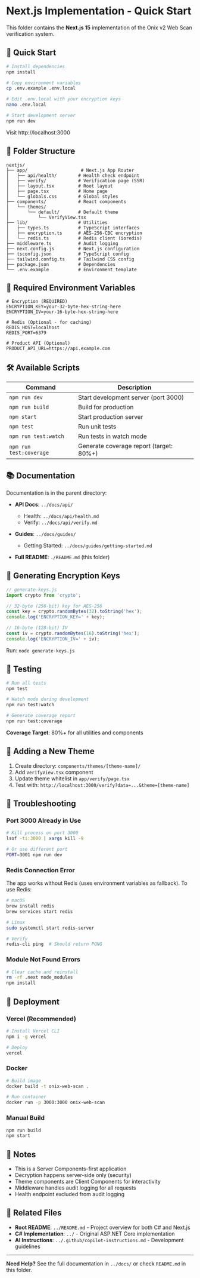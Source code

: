 # Next.js Implementation - Quick Start

This folder contains the **Next.js 15** implementation of the Onix v2 Web Scan verification system.

## 🚀 Quick Start

```bash
# Install dependencies
npm install

# Copy environment variables
cp .env.example .env.local

# Edit .env.local with your encryption keys
nano .env.local

# Start development server
npm run dev
```

Visit http://localhost:3000

## 📁 Folder Structure

```
nextjs/
├── app/                    # Next.js App Router
│   ├── api/health/        # Health check endpoint
│   ├── verify/            # Verification page (SSR)
│   ├── layout.tsx         # Root layout
│   ├── page.tsx           # Home page
│   └── globals.css        # Global styles
├── components/            # React components
│   └── themes/
│       └── default/       # Default theme
│           └── VerifyView.tsx
├── lib/                   # Utilities
│   ├── types.ts           # TypeScript interfaces
│   ├── encryption.ts      # AES-256-CBC encryption
│   └── redis.ts           # Redis client (ioredis)
├── middleware.ts          # Audit logging
├── next.config.js         # Next.js configuration
├── tsconfig.json          # TypeScript config
├── tailwind.config.ts     # Tailwind CSS config
├── package.json           # Dependencies
└── .env.example           # Environment template
```

## 🔑 Required Environment Variables

```env
# Encryption (REQUIRED)
ENCRYPTION_KEY=your-32-byte-hex-string-here
ENCRYPTION_IV=your-16-byte-hex-string-here

# Redis (Optional - for caching)
REDIS_HOST=localhost
REDIS_PORT=6379

# Product API (Optional)
PRODUCT_API_URL=https://api.example.com
```

## 🛠️ Available Scripts

| Command | Description |
|---------|-------------|
| `npm run dev` | Start development server (port 3000) |
| `npm run build` | Build for production |
| `npm start` | Start production server |
| `npm test` | Run unit tests |
| `npm run test:watch` | Run tests in watch mode |
| `npm run test:coverage` | Generate coverage report (target: 80%+) |

## 📚 Documentation

Documentation is in the parent directory:

- **API Docs**: `../docs/api/`
  - Health: `../docs/api/health.md`
  - Verify: `../docs/api/verify.md`

- **Guides**: `../docs/guides/`
  - Getting Started: `../docs/guides/getting-started.md`

- **Full README**: `./README.md` (this folder)

## 🔐 Generating Encryption Keys

```javascript
// generate-keys.js
import crypto from 'crypto';

// 32-byte (256-bit) key for AES-256
const key = crypto.randomBytes(32).toString('hex');
console.log('ENCRYPTION_KEY=' + key);

// 16-byte (128-bit) IV
const iv = crypto.randomBytes(16).toString('hex');
console.log('ENCRYPTION_IV=' + iv);
```

Run: `node generate-keys.js`

## 🧪 Testing

```bash
# Run all tests
npm test

# Watch mode during development
npm run test:watch

# Generate coverage report
npm run test:coverage
```

**Coverage Target**: 80%+ for all utilities and components

## 🎨 Adding a New Theme

1. Create directory: `components/themes/[theme-name]/`
2. Add `VerifyView.tsx` component
3. Update theme whitelist in `app/verify/page.tsx`
4. Test with: `http://localhost:3000/verify?data=...&theme=[theme-name]`

## 🐛 Troubleshooting

### Port 3000 Already in Use

```bash
# Kill process on port 3000
lsof -ti:3000 | xargs kill -9

# Or use different port
PORT=3001 npm run dev
```

### Redis Connection Error

The app works without Redis (uses environment variables as fallback). To use Redis:

```bash
# macOS
brew install redis
brew services start redis

# Linux
sudo systemctl start redis-server

# Verify
redis-cli ping  # Should return PONG
```

### Module Not Found Errors

```bash
# Clear cache and reinstall
rm -rf .next node_modules
npm install
```

## 🚀 Deployment

### Vercel (Recommended)

```bash
# Install Vercel CLI
npm i -g vercel

# Deploy
vercel
```

### Docker

```bash
# Build image
docker build -t onix-web-scan .

# Run container
docker run -p 3000:3000 onix-web-scan
```

### Manual Build

```bash
npm run build
npm start
```

## 📝 Notes

- This is a Server Components-first application
- Decryption happens server-side only (security)
- Theme components are Client Components for interactivity
- Middleware handles audit logging for all requests
- Health endpoint excluded from audit logging

## 🔗 Related Files

- **Root README**: `../README.md` - Project overview for both C# and Next.js
- **C# Implementation**: `../` - Original ASP.NET Core implementation
- **AI Instructions**: `../.github/copilot-instructions.md` - Development guidelines

---

**Need Help?** See the full documentation in `../docs/` or check `README.md` in this folder.
